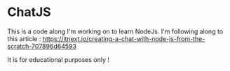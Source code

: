# ChatJS
This is a code along I'm working on to learn NodeJs. 
I'm following along to this article :
https://itnext.io/creating-a-chat-with-node-js-from-the-scratch-707896d64593

It is for educational purposes only !

